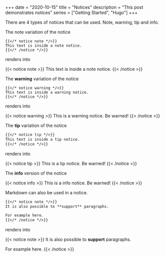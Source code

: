 +++ 
date = "2020-10-15"
title = "Notices"
description = "This post demonstrates notices"
series = ["Getting Started", "Hugo"]
+++

There are 4 types of notices that can be used. Note, warning, tip and info.

The note variation of the notice 

```hugo
{{</* notice note */>}}
This text is inside a note notice.
{{</* /notice */>}}
```

renders into 

{{< notice note >}}
This text is inside a note notice.
{{< /notice >}}

The **warning** variation of the notice

```
{{</* notice warning */>}}
This text is inside a warning notice.
{{</* /notice */>}}
```

renders into

{{< notice warning >}}
This is a warning notice. Be warned!
{{< /notice >}}

The **tip** variation of the notice

```md
{{</* notice tip */>}}
This text is inside a tip notice.
{{</* /notice */>}}
```

renders into

{{< notice tip >}}
This is a tip notice. Be warned!
{{< /notice >}}

The **info** version of the notice

{{< notice info >}}
This is a info notice. Be warned!
{{< /notice >}}


Markdown can also be used in a notice.

```md
{{</* notice note */>}}
It is also possible to **support** paragraphs.

For example here.
{{</* /notice */>}}
```
renders into 

{{< notice note >}}
It is also possible to **support** paragraphs.

For example here.
{{< /notice >}}
